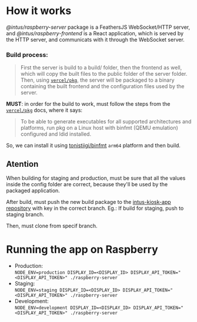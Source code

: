 # How it works
<p><i>@intus/raspberry-server</i> package is a FeathersJS WebSocket/HTTP server, and <i>@intus/raspberry-frontend</i> is a React application, which is served by the HTTP server, and communicats with it through the WebSocket server.</p>

### Build process:
>First the server is build to a build/ folder, then the frontend as well, which will copy the built files to the public folder of the server folder. Then, using [`vercel/pkg`](https://github.com/vercel/pkg), the server will be packaged to a binary containing the built frontend and the configuration files used by the server.

**MUST**: in order for the build to work, must follow the steps from the [`vercel/pkg`](https://github.com/vercel/pkg) docs, where it says:
>To be able to generate executables for all supported architectures and platforms, run pkg on a Linux host with binfmt (QEMU emulation) configured and ldid installed.

So, we can install it using [tonistiigi/binfmt](https://github.com/tonistiigi/binfmt) `arm64` platform and then build.

## **Atention**

When building for staging and production, must be sure that all the values inside the config folder are correct, because they'll be used by the packaged application.

After build, must push the new build package to the [intus-kiosk-app repository](https://github.com/intuskioskapp/intuskioskapp.git) with key in the correct branch. Eg.: If build for staging, push to staging branch.

Then, must clone from specif branch.

# Running the app on Raspberry
* Production: <br>
`NODE_ENV=production DISPLAY_ID=<DISPLAY_ID> DISPLAY_API_TOKEN="<DISPLAY_API_TOKEN>" ./raspberry-server`
* Staging: <br>
`NODE_ENV=staging DISPLAY_ID=<DISPLAY_ID> DISPLAY_API_TOKEN="<DISPLAY_API_TOKEN>" ./raspberry-server`
* Development: <br>
`NODE_ENV=development DISPLAY_ID=<DISPLAY_ID> DISPLAY_API_TOKEN="<DISPLAY_API_TOKEN>" ./raspberry-server`

